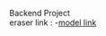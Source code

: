 Backend Project <br>
eraser link :
-[model link]( 'https://app.eraser.io/workspace/YtPqZ1VogxGy1jzIDkzj')
